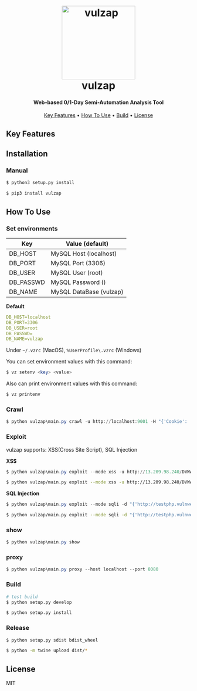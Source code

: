 <h1 align="center">
  <br>
  <a href="http://www.github.com/vulzap/vulzap"><img src="https://avatars.githubusercontent.com/u/148681518?s=200&v=4" alt="vulzap" width="200"></a>
  <br>
  vulzap
  <br>
</h1>

<h4 align="center">Web-based 0/1-Day Semi-Automation Analysis Tool</h4>

<p align="center">
  <a href="#key-features">Key Features</a> •
  <a href="#how-to-use">How To Use</a> •
  <a href="#build">Build</a> •
  <a href="#license">License</a>
</p>

## Key Features

## Installation

### Manual

```sh
$ python3 setup.py install
```

```sh
$ pip3 install vulzap
```

## How To Use

### Set environments

| Key       | Value (default)         |
| --------- | ----------------------- |
| DB_HOST   | MySQL Host (localhost)  |
| DB_PORT   | MySQL Port (3306)       |
| DB_USER   | MySQL User (root)       |
| DB_PASSWD | MySQL Password ()       |
| DB_NAME   | MySQL DataBase (vulzap) |

**Default**

```yaml
DB_HOST=localhost
DB_PORT=3306
DB_USER=root
DB_PASSWD=
DB_NAME=vulzap
```

Under `~/.vzrc` (MacOS), `%UserProfile\.vzrc` (Windows)

You can set environment values with this command:

```php
$ vz setenv <key> <value>
```

Also can print environment values with this command:

```php
$ vz printenv
```

### Crawl

```powershell
$ python vulzap\main.py crawl -u http://localhost:9001 -H "{'Cookie': 'test'}"
```

### Exploit

vulzap supports: XSS(Cross Site Script), SQL Injection

**XSS**

```powershell
$ python vulzap\main.py exploit --mode xss -u http://13.209.98.240/DVWA/vulnerabilities/xss_r/?name=name -m GET
```

```sh
$ python vulzap/main.py exploit --mode xss -u http://13.209.98.240/DVWA/vulnerabilities/xss_r/?name=name -m GET
```

**SQL Injection**

```powershell
$ python vulzap\main.py exploit --mode sqli -d "{'http://testphp.vulnweb.com/listproducts.php': {'GET': ['cat'], 'POST': []}, 'http://example.com/': {'GET': ['search', 'def'], 'POST': []}}"
```

```sh
$ python vulzap/main.py exploit --mode sqli -d "{'http://testphp.vulnweb.com/listproducts.php': {'GET': ['cat'], 'POST': []}, 'http://example.com/': {'GET': ['search', 'def'], 'POST': []}}"
```

### show

```powershell
$ python vulzap\main.py show
```

### proxy

```powershell
$ python vulzap\main.py proxy --host localhost --port 8080
```

### Build

```sh
# test build
$ python setup.py develop

$ python setup.py install
```

### Release

```sh
$ python setup.py sdist bdist_wheel

$ python -m twine upload dist/*
```

## License

MIT
